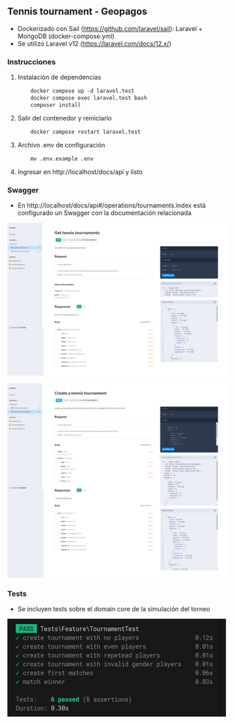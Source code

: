 
## Tennis tournament - Geopagos

- Dockerizado con Sail (https://github.com/laravel/sail): Laravel + MongoDB (docker-compose.yml)
- Se utilizó Laravel v12 (https://laravel.com/docs/12.x/)

 ### Instrucciones
1. Instalación de dependencias
    ```
        docker compose up -d laravel.test
        docker compose exec laravel.test bash
        composer install
    ```
2. Salir del contenedor y reiniciarlo
    ```
        docker compose restart laravel.test
    ```
3. Archivo .env de configuración
    ```
        mv .env.example .env
    ```
4. Ingresar en http://localhost/docs/api y listo

### Swagger
- En http://localhost/docs/api#/operations/tournaments.index está configurado un Swagger con la documentación relacionada

![alt text](https://github.com/gustihs/tennis-tournament/blob/main/swagger1.png?raw=true)

![alt text](https://github.com/gustihs/tennis-tournament/blob/main/swagger2.png?raw=true)

### Tests
- Se incluyen tests sobre el domain core de la simulación del torneo

![alt text](https://github.com/gustihs/tennis-tournament/blob/main/tests.png?raw=true)

